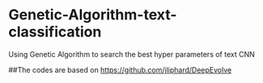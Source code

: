 # Genetic-Algorithm-text-classification
Using Genetic Algorithm to search the best hyper parameters of text CNN

##The codes are based on https://github.com/jliphard/DeepEvolve
